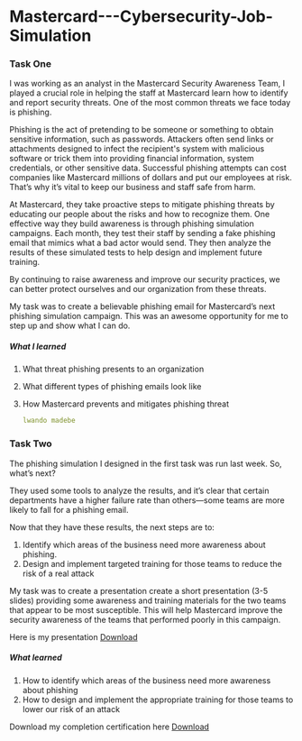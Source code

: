 # Mastercard---Cybersecurity-Job-Simulation

### Task One

I was working as an analyst in the Mastercard Security Awareness Team, I played a crucial role in helping the staff at Mastercard learn how to identify and report security threats. One of the most common threats we face today is phishing.

Phishing is the act of pretending to be someone or something to obtain sensitive information, such as passwords. Attackers often send links or attachments designed to infect the recipient's system with malicious software or trick them into providing financial information, system credentials, or other sensitive data. Successful phishing attempts can cost companies like Mastercard millions of dollars and put our employees at risk. That’s why it’s vital to keep our business and staff safe from harm.

At Mastercard, they take proactive steps to mitigate phishing threats by educating our people about the risks and how to recognize them. One effective way they build awareness is through phishing simulation campaigns. Each month, they test their staff by sending a fake phishing email that mimics what a bad actor would send. They then analyze the results of these simulated tests to help design and implement future training.

By continuing to raise awareness and improve our security practices, we can better protect ourselves and our organization from these threats.

My task was to create a believable phishing email for Mastercard’s next phishing simulation campaign. This was an awesome opportunity for me to step up and show what I can do.

##### What I learned
1. What threat phishing presents to an organization 
2. What different types of phishing emails look like
3. How Mastercard prevents and mitigates phishing threat

   ```yaml
   lwando madebe

### Task Two

The phishing simulation I designed in the first task was run last week. So, what’s next?

They used some tools to analyze the results, and it’s clear that certain departments have a higher failure rate than others—some teams are more likely to fall for a phishing email.

Now that they have these results, the next steps are to:

1. Identify which areas of the business need more awareness about phishing.
2. Design and implement targeted training for those teams to reduce the risk of a real attack

My task was to create a presentation create a short presentation (3-5 slides) providing some awareness and training materials for the two teams that appear to be most susceptible. This will help Mastercard improve the security awareness of the teams that performed poorly in this campaign.

Here is my presentation  [Download](./presentation.pptx)

##### What learned
1. How to identify which areas of the business need more awareness about phishing
2. How to design and implement the appropriate training for those teams to lower our risk of an attack

Download my completion certification here
[Download](./mastercardcertificate.pptx)






